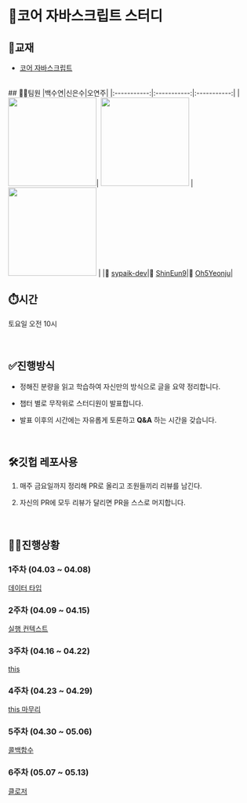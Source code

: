 # 🎯코어 자바스크립트 스터디

## 📒교재
* [코어 자바스크립트](http://www.yes24.com/Product/Goods/78586788)
<br>
## 👩‍💻팀원
|백수연|신은수|오연주|
|:-----------:|:-----------:|:-----------:|
| <img width="180px" src="https://avatars.githubusercontent.com/u/80268199?v=4">| <img width="180px" src="https://avatars.githubusercontent.com/u/75666099?v=4"> | <img width="180px" src="https://avatars.githubusercontent.com/u/117130358?v=4"> |
|🔗 <a href="https://github.com/sypaik-dev">sypaik-dev</a>|🔗 <a href= "https://github.com/ShinEun9">ShinEun9</a>|🔗 <a href="https://github.com/Oh5Yeonju">Oh5Yeonju</a>|

<br>

## ⏱️시간
토요일 오전 10시

<br>

## ✅진행방식
* 정해진 분량을 읽고 학습하여 자신만의 방식으로 글을 요약 정리합니다.

* 챕터 별로 무작위로 스터디원이 발표합니다.

* 발표 이후의 시간에는 자유롭게 토론하고 **Q&A** 하는 시간을 갖습니다.

<br>

## 🛠깃헙 레포사용
1. 매주 금요일까지 정리해 PR로 올리고 조원들끼리 리뷰를 남긴다.

2. 자신의 PR에 모두 리뷰가 달리면 PR을 스스로 머지합니다.

<br>
 
## 👩‍💻진행상황
### 1주차 (04.03 ~ 04.08)<br>
[데이터 타입](https://github.com/StudywithmeJS/Core-JavaScript/tree/main/week01)

### 2주차 (04.09 ~ 04.15)<br>
[실행 컨텍스트](https://github.com/StudywithmeJS/Core-JavaScript/tree/main/week02)

### 3주차 (04.16 ~ 04.22)<br>
[this](https://github.com/StudywithmeJS/Core-JavaScript/tree/main/week03)

### 4주차 (04.23 ~ 04.29)<br>
[this 마무리](https://github.com/StudywithmeJS/Core-JavaScript/tree/main/week04)

### 5주차 (04.30 ~ 05.06)<br>
[콜백함수](https://github.com/StudywithmeJS/Core-JavaScript/tree/main/week05)

### 6주차 (05.07 ~ 05.13)<br>
[클로저](https://github.com/StudywithmeJS/Core-JavaScript/tree/main/week06)

